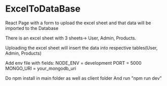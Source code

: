 # ExcelToDataBase

React Page with a form to upload the excel sheet and that data will be imported to the Database

There is an excel sheet with 3 sheets-> User, Admin, Products.

Uploading the excel sheet will insert the data into respective tables(User, Admin, Products)


Add env file with fields:
NODE_ENV = development
PORT = 5000
MONGO_URI = your_mongodb_uri

Do npm install in main folder as well as client folder
And run "npm run dev"


